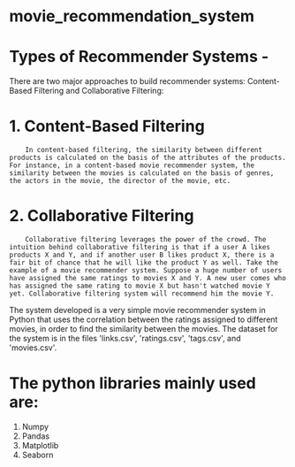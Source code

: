 # movie_recommendation_system

# Types of Recommender Systems -
There are two major approaches to build recommender systems: Content-Based Filtering and Collaborative Filtering:

# 1. Content-Based Filtering
        In content-based filtering, the similarity between different products is calculated on the basis of the attributes of the products. For instance, in a content-based movie recommender system, the similarity between the movies is calculated on the basis of genres, the actors in the movie, the director of the movie, etc.

# 2. Collaborative Filtering
        Collaborative filtering leverages the power of the crowd. The intuition behind collaborative filtering is that if a user A likes products X and Y, and if another user B likes product X, there is a fair bit of chance that he will like the product Y as well. Take the example of a movie recommender system. Suppose a huge number of users have assigned the same ratings to movies X and Y. A new user comes who has assigned the same rating to movie X but hasn't watched movie Y yet. Collaborative filtering system will recommend him the movie Y.
        
The system developed is a very simple movie recommender system in Python that uses the correlation between the ratings assigned to different movies, in order to find the similarity between the movies. The dataset for the system is in the files 'links.csv', 'ratings.csv', 'tags.csv', and 'movies.csv'.

# The python libraries mainly used are:
1. Numpy
2. Pandas
3. Matplotlib
4. Seaborn
